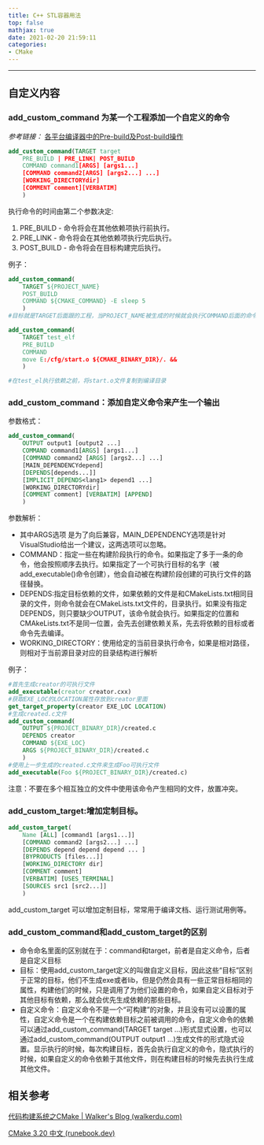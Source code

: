 ```yaml
---
title: C++ STL容器用法
top: false
mathjax: true
date: 2021-02-20 21:59:11
categories:
- CMake
---
```


-----

## 自定义内容

### add_custom_command 为某一个工程添加一个自定义的命令

*参考链接：* [各平台编译器中的Pre-build及Post-build操作](https://www.jianshu.com/p/66df9650a9e2)

```cmake
add_custom_command(TARGET target 
    PRE_BUILD | PRE_LINK| POST_BUILD 
    COMMAND command1[ARGS] [args1...] 
    [COMMAND command2[ARGS] [args2...] ...] 
    [WORKING_DIRECTORYdir] 
    [COMMENT comment][VERBATIM]
    )
```

执行命令的时间由第二个参数决定:

1. PRE_BUILD - 命令将会在其他依赖项执行前执行。
2. PRE_LINK - 命令将会在其他依赖项执行完后执行。
3. POST_BUILD - 命令将会在目标构建完后执行。

例子：

```cmake
add_custom_command(
    TARGET ${PROJECT_NAME} 
    POST_BUILD 
    COMMAND ${CMAKE_COMMAND} -E sleep 5
    )
#目标就是TARGET后面跟的工程，当PROJECT_NAME被生成的时候就会执行COMMAND后面的命令。

add_custom_command(
    TARGET test_elf 
    PRE_BUILD 
    COMMAND 
    move E:/cfg/start.o ${CMAKE_BINARY_DIR}/. && 
    )

#在test_el执行依赖之前，将start.o文件复制到编译目录
```

### add_custom_command：添加自定义命令来产生一个输出

参数格式：

```cmake
add_custom_command(
    OUTPUT output1 [output2 ...]
    COMMAND command1[ARGS] [args1...]
    [COMMAND command2 [ARGS] [args2...] ...]
    [MAIN_DEPENDENCYdepend]
    [DEPENDS[depends...]]
    [IMPLICIT_DEPENDS<lang1> depend1 ...]
    [WORKING_DIRECTORYdir]
    [COMMENT comment] [VERBATIM] [APPEND]
    )
```

参数解析：

- 其中ARGS选项 是为了向后兼容，MAIN_DEPENDENCY选项是针对VisualStudio给出一个建议，这两选项可以忽略。
- COMMAND：指定一些在构建阶段执行的命令。如果指定了多于一条的命令，他会按照顺序去执行。如果指定了一个可执行目标的名字（被add_executable()命令创建），他会自动被在构建阶段创建的可执行文件的路径替换。
- DEPENDS:指定目标依赖的文件，如果依赖的文件是和CMakeLists.txt相同目录的文件，则命令就会在CMakeLists.txt文件的，目录执行。如果没有指定DEPENDS，则只要缺少OUTPUT，该命令就会执行。如果指定的位置和CMAkeLists.txt不是同一位置，会先去创建依赖关系，先去将依赖的目标或者命令先去编译。
- WORKING_DIRECTORY：使用给定的当前目录执行命令，如果是相对路径，则相对于当前源目录对应的目录结构进行解析

例子：

```cmake
#首先生成creator的可执行文件 
add_executable(creator creator.cxx) 
#获取EXE_LOC的LOCATION属性存放到creator里面 
get_target_property(creator EXE_LOC LOCATION) 
#生成created.c文件 
add_custom_command(
    OUTPUT ${PROJECT_BINARY_DIR}/created.c 
    DEPENDS creator 
    COMMAND ${EXE_LOC} 
    ARGS ${PROJECT_BINARY_DIR}/created.c 
    ) 
#使用上一步生成的created.c文件来生成Foo可执行文件 
add_executable(Foo ${PROJECT_BINARY_DIR}/created.c)
```

注意：不要在多个相互独立的文件中使用该命令产生相同的文件，放置冲突。

### add_custom_target:增加定制目标。

```cmake
add_custom_target(
    Name [ALL] [command1 [args1...]] 
    [COMMAND command2 [args2...] ...] 
    [DEPENDS depend depend depend ... ] 
    [BYPRODUCTS [files...]] 
    [WORKING_DIRECTORY dir] 
    [COMMENT comment] 
    [VERBATIM] [USES_TERMINAL] 
    [SOURCES src1 [src2...]]
    )
```

add_custom_target 可以增加定制目标，常常用于编译文档、运行测试用例等。

### add_custom_command和add_custom_target的区别

- 命令命名里面的区别就在于：command和target，前者是自定义命令，后者是自定义目标
- 目标：使用add_custom_target定义的叫做自定义目标，因此这些“目标”区别于正常的目标，他们不生成exe或者lib，但是仍然会具有一些正常目标相同的属性，构建他们的时候，只是调用了为他们设置的命令，如果自定义目标对于其他目标有依赖，那么就会优先生成依赖的那些目标。
- 自定义命令：自定义命令不是一个“可构建”的对象，并且没有可以设置的属性，自定义命令是一个在构建依赖目标之前被调用的命令，自定义命令的依赖可以通过add_custom_command(TARGET target …)形式显式设置，也可以通过add_custom_command(OUTPUT output1 …)生成文件的形式隐式设置。显示执行的时候，每次构建目标，首先会执行自定义的命令，隐式执行的时候，如果自定义的命令依赖于其他文件，则在构建目标的时候先去执行生成其他文件。



## 相关参考

[代码构建系统之CMake | Walker's Blog (walkerdu.com)](http://walkerdu.com/2020/10/27/cmake/)

[CMake 3.20 中文 (runebook.dev)](https://runebook.dev/zh-CN/docs/cmake/-index-)